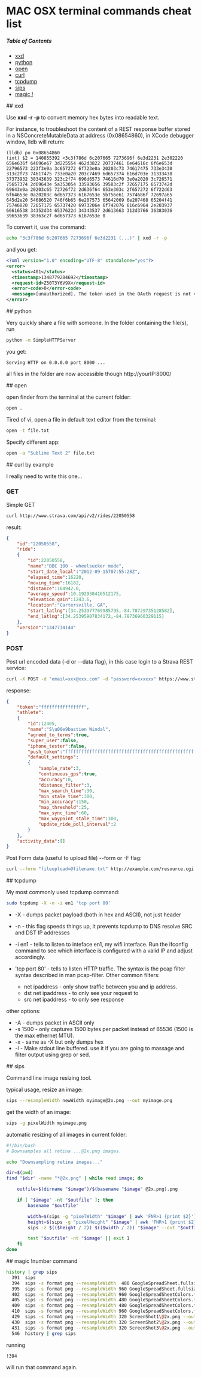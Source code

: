 # MAC OSX terminal commands cheat list

##### Table of Contents 
- [xxd](#xxd)
- [python](#python)
- [open](#open)
- [curl](#curl)
- [tcpdump](#tcpdump)
- [sips](#sips)
- [magic !](#magicbang)

<a name="xxd"/>
## xxd

Use **xxd -r -p** to convert memory hex bytes into readable text.

For instance, to troubleshoot the content of a REST response buffer stored in a NSConcreteMutableData at address (0x08654860), in XCode debugger window, lldb will return:

```
(lldb) po 0x08654860
(int) $2 = 140855392 <3c3f786d 6c207665 7273696f 6e3d2231 2e302220 656e636f 64696e67 3d225554 462d3822 20737461 6e64616c 6f6e653d 22796573 223f3e0a 3c657272 6f723e0a 20203c73 74617475 733e3430 313c2f73 74617475 733e0a20 203c7469 6d657374 616d703e 31333438 37373932 38343639 323c2f74 696d6573 74616d70 3e0a2020 3c726571 75657374 2d69643e 5a353054 33593656 39583c2f 72657175 6573742d 69643e0a 20203c65 72726f72 2d636f64 653e303c 2f657272 6f722d63 6f64653e 0a20203c 6d657373 6167653e 5b756e61 7574686f 72697a65 645d2e20 54686520 746f6b65 6e207573 65642069 6e207468 65204f41 75746820 72657175 65737420 6973206e 6f742076 616c6964 2e203937 66616538 34352d34 6537622d 34343537 2d613663 312d3766 36383036 39653639 38363c2f 6d657373 6167653e 0
```

To convert it, use the command:

```bash
echo "3c3f786d 6c207665 7273696f 6e3d2231 (...)" | xxd -r -p
```

and you get:

```xml
<?xml version="1.0" encoding="UTF-8" standalone="yes"?>
<error>
  <status>401</status>
  <timestamp>1348779284692</timestamp>
  <request-id>Z50T3Y6V9X</request-id>
  <error-code>0</error-code>
  <message>[unauthorized]. The token used in the OAuth request is not valid. 97fae845-4e7b-4457-a6c1-7f68069e6986</message>
</error>
```
<a name="python" />
## python

Very quickly share a file with someone. In the folder containing the file(s), run

```bash
python -m SimpleHTTPServer
```

you get:

```
Serving HTTP on 0.0.0.0 port 8000 ...
```

all files in the folder are now accessible though http://yourIP:8000/

<a name="open" />
## open

open finder from the terminal at the current folder:

```bash
open .
```

Tired of vi, open a file in default text editor from the terminal:

```bash
open -t file.txt
```

Specify different app:

```bash
open -a "Sublime Text 2" file.txt
```

<a name="curl"/>
## curl by example

I really need to write this one...

### GET

Simple GET

```bash
curl http://www.strava.com/api/v2/rides/22050558
```

result:

```json
{
    "id":"22050558",
    "ride":
    {
        "id":22050558,
        "name":"BBC 100 - wheelsucker mode",
        "start_date_local":"2012-09-15T07:55:28Z",
        "elapsed_time":16220,
        "moving_time":16182,
        "distance":164942.0,
        "average_speed":10.192930416512175,
        "elevation_gain":1243.6,
        "location":"Cartersville, GA",
        "start_latlng":[34.253977769985795,-84.78729735128582],
        "end_latlng":[34.25395907834172,-84.78736960329115]
    },
    "version":"1347734144"
}
```

### POST 

Post url encoded data (-d or --data flag), in this case login to a Strava REST service:

```bash
curl -X POST -d "email=xxx@xxx.com" -d "password=xxxxxx" https://www.strava.com/api/v2/authentication/login
```

response:

```json
{
    "token":"ffffffffffffffff",
    "athlete":
    {
        "id":12405,
        "name":"S\u00e9bastien Windal",
        "agreed_to_terms":true,
        "super_user":false,
        "iphone_tester":false,
        "push_token":"ffffffffffffffffffffffffffffffffffffffffffffffffffffffffffffffff",
        "default_settings":
        {
            "sample_rate":3,
            "continuous_gps":true,
            "accuracy":0,
            "distance_filter":3,
            "max_search_time":30,
            "min_stale_time":300,
            "min_accuracy":150,
            "map_threshold":25,
            "max_sync_time":60,
            "max_waypoint_stale_time":300,
            "update_ride_poll_interval":2
        }
    },
    "activity_data":[]
}
```

Post Form data (useful to upload file) --form or -F flag:

```bash
curl --form "fileupload=@filename.txt" http://example.com/resource.cgi
```

<a name="tcpdump" />
## tcpdump

My most commonly used tcpdump command:

```bash
sudo tcpdump -X -n -i en1 'tcp port 80'
```

* -X - dumps packet payload (both in hex and ASCII), not just header

* -n - this flag speeds things up, it prevents tcpdump to DNS resolve SRC and DST IP addresses
* -i en1 - tells to listen to inteface en1, my wifi interface. Run the ifconfig command to see which interface is configured with a valid IP and adjust accordingly.
* 'tcp port 80' - tells to listen HTTP traffic. The syntax is the pcap filter syntax described in man pcap-filter. Other common filters:
    - net ipaddress       - only show traffic between you and ip address.
    - dst net ipaddress    - to only see your request to <ipaddress>
    - src net ipaddress    - to only see <ipaddress> response

other options:
* -A - dumps packet in ASCII only
* -s 1500 - only captures 1500 bytes per packet instead of 65536 (1500 is the max ethernet MTU).
* -x - same as -X but only dumps hex
* -l - Make stdout line buffered.  use it if you are going to massage and filter output using grep or sed.

<a name="sips" />
## sips

Command line image resizing tool.

typical usage, resize an image:

```bash
sips --resampleWidth newWidth myimage@2x.png --out myimage.png
```

get the width of an image:

```bash 
sips -g pixelWidth myimage.png
```

automatic resizing of all images in current folder:

```bash
#!/bin/bash
# Downsamples all retina ...@2x.png images.

echo "Downsampling retina images..."

dir=$(pwd)
find "$dir" -name "*@2x.png" | while read image; do

    outfile=$(dirname "$image")/$(basename "$image" @2x.png).png

    if [ "$image" -nt "$outfile" ]; then
        basename "$outfile"

        width=$(sips -g "pixelWidth" "$image" | awk 'FNR>1 {print $2}')
        height=$(sips -g "pixelHeight" "$image" | awk 'FNR>1 {print $2}')
        sips -z $(($height / 2)) $(($width / 2)) "$image" --out "$outfile"

        test "$outfile" -nt "$image" || exit 1
    fi
done
```
<a name="magicbang"/>
## magic !number command

```bash
history | grep sips
  391  sips
  394  sips -s format png --resampleWidth  480 GoogleSpreadSheet.fullsize.png --out GoogleSpreadSheet.png
  395  sips -s format png --resampleWidth 960 GoogleSpreadSheet.fullsize.png --out GoogleSpreadSheet@2x.png
  402  sips -s format png --resampleWidth 960 GoogleSpreadSheetColors.fullsize.png --out GoogleSpreadSheetColors@2x.png
  405  sips -s format png --resampleWidth 480 GoogleSpreadSheetColors.fullsize.png --out GoogleSpreadSheetColors@.png
  409  sips -s format png --resampleWidth 480 GoogleSpreadSheetColors.fullsize.png --out GoogleSpreadSheetColors.png
  410  sips -s format png --resampleWidth 960 GoogleSpreadSheetColors.fullsize.png --out GoogleSpreadSheetColors@2x.png
  429  sips -s format png --resampleWidth 320 ScreenShot1\@2x.png --out ScreenShot1.png
  430  sips -s format png --resampleWidth 320 ScreenShot2\@2x.png --out ScreenShot2.png
  431  sips -s format png --resampleWidth 320 ScreenShot3\@2x.png --out ScreenShot3.png
  546  history | grep sips
```

running
```bash
!394
```
will run that command again.